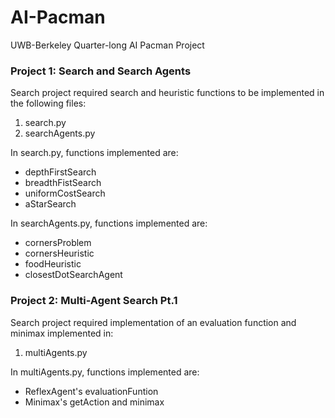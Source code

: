 # AI-Pacman

UWB-Berkeley Quarter-long AI Pacman Project

### Project 1: Search and Search Agents
Search project required search and heuristic functions to be implemented in the following files:
1. search.py
2. searchAgents.py

In search.py, functions implemented are:
- depthFirstSearch
- breadthFistSearch
- uniformCostSearch
- aStarSearch

In searchAgents.py, functions implemented are:
- cornersProblem
- cornersHeuristic
- foodHeuristic
- closestDotSearchAgent

### Project 2: Multi-Agent Search Pt.1
Search project required implementation of an evaluation function and minimax implemented in:
1. multiAgents.py

In multiAgents.py, functions implemented are:
- ReflexAgent's evaluationFuntion
- Minimax's getAction and minimax 
